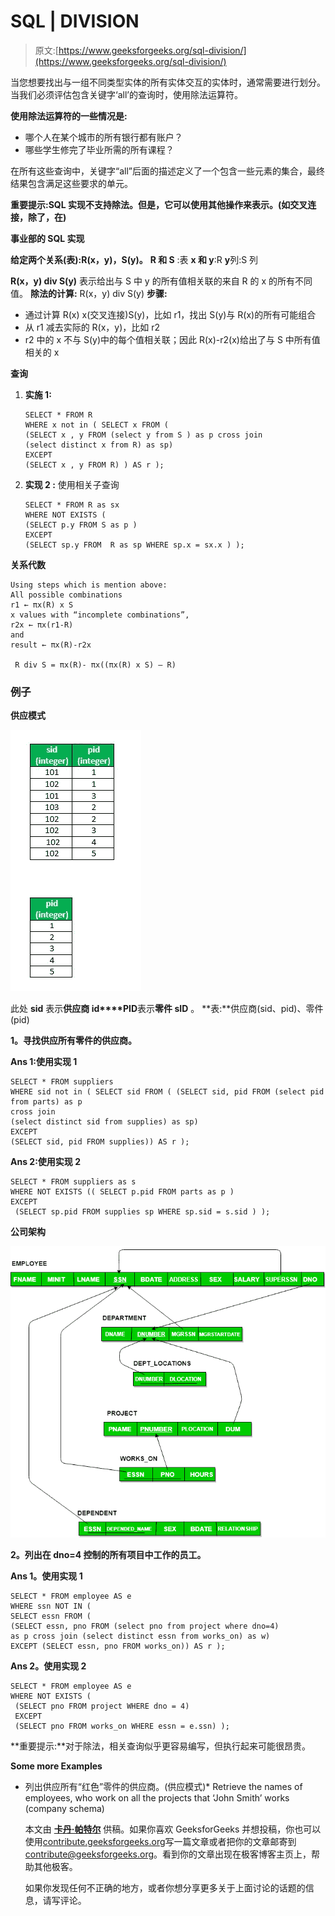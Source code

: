 # SQL | DIVISION

> 原文:[https://www.geeksforgeeks.org/sql-division/](https://www.geeksforgeeks.org/sql-division/)

当您想要找出与一组不同类型实体的所有实体交互的实体时，通常需要进行划分。
当我们必须评估包含关键字‘all’的查询时，使用除法运算符。

**使用除法运算符的一些情况是:**

*   哪个人在某个城市的所有银行都有账户？
*   哪些学生修完了毕业所需的所有课程？

在所有这些查询中，关键字“all”后面的描述定义了一个包含一些元素的集合，最终结果包含满足这些要求的单元。

**重要提示:SQL 实现不支持除法。但是，它可以使用其他操作来表示。(如交叉连接，除了，在)**

**事业部的 SQL 实现**

**给定两个关系(表):R(x，y)，S(y)。**
**R 和 S** :表
**x 和 y**:R
**y**列:S 列

**R(x，y) div S(y)** 表示给出与 S 中 y 的所有值相关联的来自 R 的 x 的所有不同值。
**除法的计算:** R(x，y) div S(y)
**步骤:**

*   通过计算 R(x) x(交叉连接)S(y)，比如 r1，找出 S(y)与 R(x)的所有可能组合
*   从 r1 减去实际的 R(x，y)，比如 r2
*   r2 中的 x 不与 S(y)中的每个值相关联；因此 R(x)-r2(x)给出了与 S 中所有值相关的 x

**查询**

1.  **实施 1:**

    ```
    SELECT * FROM R 
    WHERE x not in ( SELECT x FROM (
    (SELECT x , y FROM (select y from S ) as p cross join 
    (select distinct x from R) as sp)
    EXCEPT
    (SELECT x , y FROM R) ) AS r ); 

    ```

2.  **实现 2 :** 使用相关子查询

    ```
    SELECT * FROM R as sx
    WHERE NOT EXISTS (
    (SELECT p.y FROM S as p )
    EXCEPT
    (SELECT sp.y FROM  R as sp WHERE sp.x = sx.x ) ); 

    ```

**关系代数**

```
Using steps which is mention above:
All possible combinations
r1 ← πx(R) x S
x values with “incomplete combinations”,
r2x ← πx(r1-R)
and 
result ← πx(R)-r2x

 R div S = πx(R)- πx((πx(R) x S) – R) 

```

### 例子

**供应模式**

![](img/f359d054b051f9899afe5b7bcde84109.png)

此处 **sid** 表示**供应商 id****PID**表示**零件 sID** 。
**表:**供应商(sid、pid)、零件(pid)

**1。寻找供应所有零件的供应商。**

**Ans 1:使用实现 1**

```
SELECT * FROM suppliers
WHERE sid not in ( SELECT sid FROM ( (SELECT sid, pid FROM (select pid from parts) as p 
cross join 
(select distinct sid from supplies) as sp)
EXCEPT
(SELECT sid, pid FROM supplies)) AS r ); 
```

**Ans 2:使用实现 2**

```
SELECT * FROM suppliers as s
WHERE NOT EXISTS (( SELECT p.pid FROM parts as p )
EXCEPT
 (SELECT sp.pid FROM supplies sp WHERE sp.sid = s.sid ) );
```

**公司架构**

![](img/32885e8e0bec54222d89474e5905e680.png)

**2。列出在 dno=4 控制的所有项目中工作的员工。**

**Ans 1。使用实现 1**

```
SELECT * FROM employee AS e
WHERE ssn NOT IN (
SELECT essn FROM (
(SELECT essn, pno FROM (select pno from project where dno=4)
as p cross join (select distinct essn from works_on) as w)
EXCEPT (SELECT essn, pno FROM works_on)) AS r ); 
```

**Ans 2。使用实现 2**

```
SELECT * FROM employee AS e
WHERE NOT EXISTS (
 (SELECT pno FROM project WHERE dno = 4)
 EXCEPT
 (SELECT pno FROM works_on WHERE essn = e.ssn) );
```

 **重要提示:**对于除法，相关查询似乎更容易编写，但执行起来可能很昂贵。

**Some more Examples**

*   列出供应所有“红色”零件的供应商。(供应模式)*   Retrieve the names of employees, who work on all the projects that ‘John Smith’ works (company schema)

    本文由 **[卡丹·帕特尔](https://www.facebook.com/kadam.patel.750?hc_ref=NEWSFEED)** 供稿。如果你喜欢 GeeksforGeeks 并想投稿，你也可以使用[contribute.geeksforgeeks.org](http://www.contribute.geeksforgeeks.org)写一篇文章或者把你的文章邮寄到 contribute@geeksforgeeks.org。看到你的文章出现在极客博客主页上，帮助其他极客。

    如果你发现任何不正确的地方，或者你想分享更多关于上面讨论的话题的信息，请写评论。